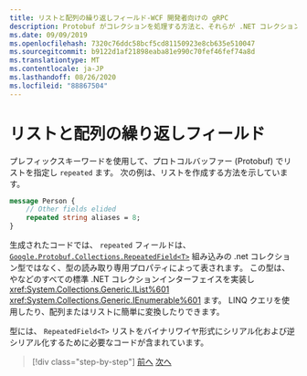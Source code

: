 ```yaml
---
title: リストと配列の繰り返しフィールド-WCF 開発者向けの gRPC
description: Protobuf がコレクションを処理する方法と、それらが .NET コレクションにどのように関連しているかを理解します。
ms.date: 09/09/2019
ms.openlocfilehash: 7320c76ddc58bcf5cd81150923e8cb635e510047
ms.sourcegitcommit: b9122d1af21898eaba81e990c70fef46fef74a8d
ms.translationtype: MT
ms.contentlocale: ja-JP
ms.lasthandoff: 08/26/2020
ms.locfileid: "88867504"
---
```

# <a name="repeated-fields-for-lists-and-arrays"></a>リストと配列の繰り返しフィールド

プレフィックスキーワードを使用して、プロトコルバッファー (Protobuf) でリストを指定し `repeated` ます。 次の例は、リストを作成する方法を示しています。

```protobuf
message Person {
    // Other fields elided
    repeated string aliases = 8;
}
```

生成されたコードでは、 `repeated` フィールドは、 [`Google.Protobuf.Collections.RepeatedField<T>`][repeated-field] 組み込みの .net コレクション型ではなく、型の読み取り専用プロパティによって表されます。 この型は、やなどのすべての標準 .NET コレクションインターフェイスを実装し <xref:System.Collections.Generic.IList%601> <xref:System.Collections.Generic.IEnumerable%601> ます。 LINQ クエリを使用したり、配列またはリストに簡単に変換したりできます。

型には、 `RepeatedField<T>` リストをバイナリワイヤ形式にシリアル化および逆シリアル化するために必要なコードが含まれています。

[repeated-field]: https://developers.google.cn/protocol-buffers/docs/reference/csharp/class/google/protobuf/collections/repeated-field-t-

>[!div class="step-by-step"]
>[前へ](protobuf-nested-types.md)
>[次へ](protobuf-reserved.md)
